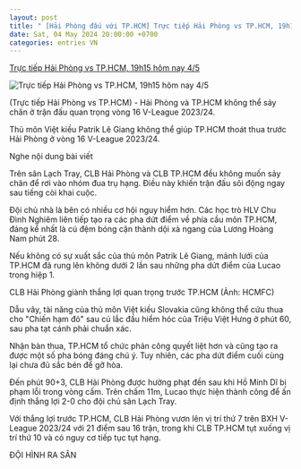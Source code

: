 ```yaml
---
layout: post
title: " [Hải Phòng đấu với TP.HCM] Trực tiếp Hải Phòng vs TP.HCM, 19h15 hôm nay 4/5"
date: Sat, 04 May 2024 20:00:00 +0700
categories: entries VN
---
```

[Trực tiếp Hải Phòng vs TP.HCM, 19h15 hôm nay 4/5](https://thethao247.vn/405-truc-tiep-hai-phong-vs-tphcm-19h15-hom-nay-4-5-d326470.html)

![Trực tiếp Hải Phòng vs TP.HCM, 19h15 hôm nay 4/5](https://cdn-img.thethao247.vn/storage/files/nvhainam/social-thumb/2024/05/04/663651fd5c450.jpg)

(Trực tiếp Hải Phòng vs TP.HCM) - Hải Phòng và TP.HCM không thể sảy chân ở trận đấu quan trọng vòng 16 V-League 2023/24.

Thủ môn Việt kiều Patrik Lê Giang không thể giúp TP.HCM thoát thua trước Hải Phòng ở vòng 16 V-League 2023/24.

Nghe nội dung bài viết

Trên sân Lạch Tray, CLB Hải Phòng và CLB TP.HCM đều không muốn sảy chân để rơi vào nhóm đua trụ hạng. Điều này khiến trận đấu sôi động ngay sau tiếng còi khai cuộc.

Đội chủ nhà là bên có nhiều cơ hội nguy hiểm hơn. Các học trò HLV Chu Đình Nghiêm liên tiếp tạo ra các pha dứt điểm về phía cầu môn TP.HCM, đáng kể nhất là cú đệm bóng cận thành dội xà ngang của Lương Hoàng Nam phút 28.

Nếu không có sự xuất sắc của thủ môn Patrik Lê Giang, mảnh lưới của TP.HCM đã rung lên không dưới 2 lần sau những pha dứt điểm của Lucao trong hiệp 1.

CLB Hải Phòng giành thắng lợi quan trọng trước TP.HCM (Ảnh: HCMFC)

Dẫu vây, tài năng của thủ môn Việt kiều Slovakia cũng không thể cứu thua cho "Chiến hạm đỏ" sau cú lắc đầu hiểm hóc của Triệu Việt Hưng ở phút 60, sau pha tạt cánh phải chuẩn xác.

Nhận bàn thua, TP.HCM tổ chức phản công quyết liệt hơn và cũng tạo ra được một số pha bóng đáng chú ý. Tuy nhiên, các pha dứt điểm cuối cùng lại chưa đủ sắc bén để gỡ hòa.

Đến phút 90+3, CLB Hải Phòng được hưởng phạt đền sau khi Hồ Minh Dĩ bị phạm lỗi trong vòng cấm. Trên chấm 11m, Lucao thực hiện thành công để ấn định thắng lợi 2-0 cho đội chủ sân Lạch Tray.

Với thắng lợi trước TP.HCM, CLB Hải Phòng vươn lên vị trí thứ 7 trên BXH V-League 2023/24 với 21 điểm sau 16 trận, trong khi CLB TP.HCM tụt xuống vị trí thứ 10 và có nguy cơ tiếp tục tụt hạng.

ĐỘI HÌNH RA SÂN

